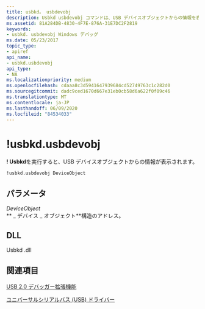 ```yaml
---
title: usbkd。 usbdevobj
description: Usbkd usbdevobj コマンドは、USB デバイスオブジェクトからの情報を表示します。
ms.assetid: 81A284DB-4830-4F7E-876A-31E7DC2F2819
keywords:
- usbkd. usbdevobj Windows デバッグ
ms.date: 05/23/2017
topic_type:
- apiref
api_name:
- usbkd.usbdevobj
api_type:
- NA
ms.localizationpriority: medium
ms.openlocfilehash: cdaaa8c3d5941647939684cd52749763c1c282d0
ms.sourcegitcommit: dadc9ced1670d667e31eb0cb58d6a622f0f09c46
ms.translationtype: MT
ms.contentlocale: ja-JP
ms.lasthandoff: 06/09/2020
ms.locfileid: "84534033"
---
```

# <a name="usbkdusbdevobj"></a>!usbkd.usbdevobj


**! Usbkd**を実行すると、USB デバイスオブジェクトからの情報が表示されます。

```dbgcmd
!usbkd.usbdevobj DeviceObject
```

## <a name="span-idddk__devobj_dbgspanspan-idddk__devobj_dbgspanparameters"></a><span id="ddk__devobj_dbg"></span><span id="DDK__DEVOBJ_DBG"></span>パラメータ


<span id="_______DeviceObject______"></span><span id="_______deviceobject______"></span><span id="_______DEVICEOBJECT______"></span>*DeviceObject*   
** \_ デバイス \_ オブジェクト**構造のアドレス。

## <a name="span-iddllspanspan-iddllspandll"></a><span id="DLL"></span><span id="dll"></span>DLL


Usbkd .dll

## <a name="span-idsee_alsospansee-also"></a><span id="see_also"></span>関連項目


[USB 2.0 デバッガー拡張機能](usb-2-0-extensions.md)

[ユニバーサルシリアルバス (USB) ドライバー](https://docs.microsoft.com/windows-hardware/drivers/usbcon/)

 

 






